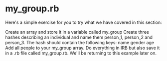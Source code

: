 # my_group.rb

Here's a simple exercise for you to try what we have covered in this section:

Create an array and store it in a variable called my_group
Create three hashes describing an individual and name them person_1, person_2 and person_3. The hash should contain the following keys:
name
gender
age
Add all people to your my_group array.
Do everything in IRB but also save it in a .rb file called my_group.rb. We'll be returning to this example later on.

